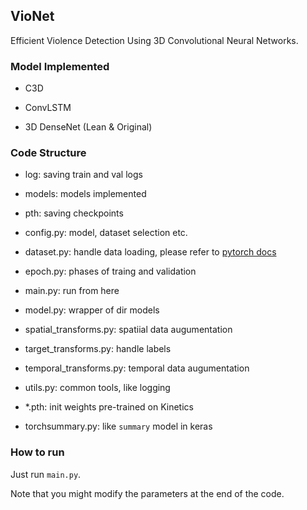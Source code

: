 ## VioNet

Efficient Violence Detection Using 3D Convolutional Neural Networks.

### Model Implemented

- C3D

- ConvLSTM

- 3D DenseNet (Lean & Original)

### Code Structure

- log: saving train and val logs

- models: models implemented

- pth: saving checkpoints

- config.py: model, dataset selection etc.

- dataset.py: handle data loading, please refer to [pytorch docs](https://pytorch.org/docs/stable/data.html)

- epoch.py: phases of traing and validation

- main.py: run from here

- model.py: wrapper of dir models

- spatial_transforms.py: spatiial data augumentation

- target_transforms.py: handle labels

- temporal_transforms.py: temporal data augumentation

- utils.py: common tools, like logging

- *.pth: init weights pre-trained on Kinetics

- torchsummary.py: like `summary` model in keras

### How to run

Just run `main.py`.

Note that you might modify the parameters at the end of the code.
